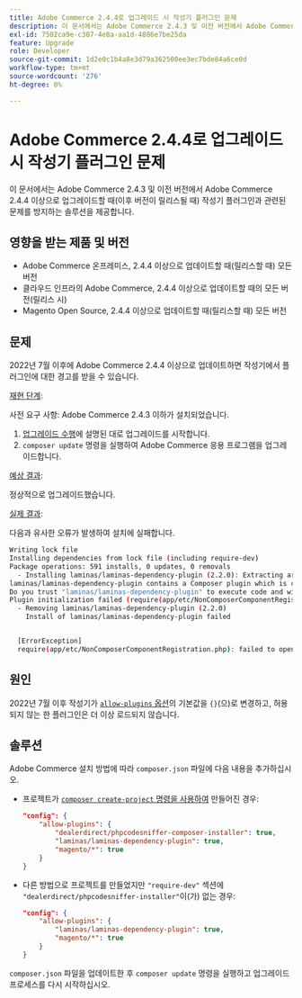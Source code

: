 ```yaml
---
title: Adobe Commerce 2.4.4로 업그레이드 시 작성기 플러그인 문제
description: 이 문서에서는 Adobe Commerce 2.4.3 및 이전 버전에서 Adobe Commerce 2.4.4 이상으로 업그레이드할 때(이후 버전이 릴리스될 때) 작성기 플러그인의 문제가 발생하지 않도록 하는 솔루션을 제공합니다.
exl-id: 7502ca9e-c307-4e8a-aa1d-4886e7be25da
feature: Upgrade
role: Developer
source-git-commit: 1d2e0c1b4a8e3d79a362500ee3ec7bde84a6ce0d
workflow-type: tm+mt
source-wordcount: '276'
ht-degree: 0%

---
```


# Adobe Commerce 2.4.4로 업그레이드 시 작성기 플러그인 문제

이 문서에서는 Adobe Commerce 2.4.3 및 이전 버전에서 Adobe Commerce 2.4.4 이상으로 업그레이드할 때(이후 버전이 릴리스될 때) 작성기 플러그인과 관련된 문제를 방지하는 솔루션을 제공합니다.

## 영향을 받는 제품 및 버전

* Adobe Commerce 온프레미스, 2.4.4 이상으로 업데이트할 때(릴리스할 때) 모든 버전
* 클라우드 인프라의 Adobe Commerce, 2.4.4 이상으로 업데이트할 때의 모든 버전(릴리스 시)
* Magento Open Source, 2.4.4 이상으로 업데이트할 때(릴리스할 때) 모든 버전

## 문제

2022년 7월 이후에 Adobe Commerce 2.4.4 이상으로 업데이트하면 작성기에서 플러그인에 대한 경고를 받을 수 있습니다.

<u>재현 단계</u>:

사전 요구 사항: Adobe Commerce 2.4.3 이하가 설치되었습니다.

1. [업그레이드 수행](https://experienceleague.adobe.com/docs/commerce-operations/upgrade-guide/implementation/perform-upgrade.html)에 설명된 대로 업그레이드를 시작합니다.
1. `composer update` 명령을 실행하여 Adobe Commerce 응용 프로그램을 업그레이드합니다.

<u>예상 결과</u>:

정상적으로 업그레이드했습니다.

<u>실제 결과</u>:

다음과 유사한 오류가 발생하여 설치에 실패합니다.

```bash
Writing lock file
Installing dependencies from lock file (including require-dev)
Package operations: 591 installs, 0 updates, 0 removals
  - Installing laminas/laminas-dependency-plugin (2.2.0): Extracting archive
laminas/laminas-dependency-plugin contains a Composer plugin which is currently not in your allow-plugins config. See https://getcomposer.org/allow-plugins
Do you trust "laminas/laminas-dependency-plugin" to execute code and wish to enable it now? (writes "allow-plugins" to composer.json) [y,n,d,?] y
Plugin initialization failed (require(app/etc/NonComposerComponentRegistration.php): failed to open stream: No such file or directory), uninstalling plugin
  - Removing laminas/laminas-dependency-plugin (2.2.0)
    Install of laminas/laminas-dependency-plugin failed


  [ErrorException]
  require(app/etc/NonComposerComponentRegistration.php): failed to open stream: No such file or directory
```

## 원인

2022년 7월 이후 작성기가 [`allow-plugins` 옵션](https://getcomposer.org/doc/06-config.md#allow-plugins)의 기본값을 `{}`(으)로 변경하고, 허용되지 않는 한 플러그인은 더 이상 로드되지 않습니다.

## 솔루션

Adobe Commerce 설치 방법에 따라 `composer.json` 파일에 다음 내용을 추가하십시오.

* 프로젝트가 [`composer create-project` 명령을 사용하여](https://devdocs.magento.com/guides/v2.4/install-gde/composer.html#get-the-metapackage) 만들어진 경우:

  ```json
  "config": {
      "allow-plugins": {
          "dealerdirect/phpcodesniffer-composer-installer": true,
          "laminas/laminas-dependency-plugin": true,
          "magento/*": true
      }
  }
  ```

* 다른 방법으로 프로젝트를 만들었지만 `"require-dev"` 섹션에 `"dealerdirect/phpcodesniffer-installer"`이(가) 없는 경우:

  ```json
  "config": {
      "allow-plugins": {
          "laminas/laminas-dependency-plugin": true,
          "magento/*": true
      }
  }
  ```

`composer.json` 파일을 업데이트한 후 `composer update` 명령을 실행하고 업그레이드 프로세스를 다시 시작하십시오.

